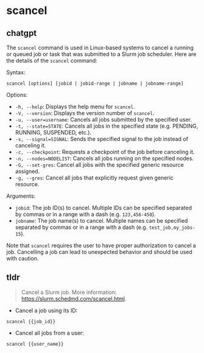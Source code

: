 # scancel 
## chatgpt 
The `scancel` command is used in Linux-based systems to cancel a running or queued job or task that was submitted to a Slurm job scheduler. Here are the details of the `scancel` command:

Syntax:
```
scancel [options] [jobid | jobid-range | jobname | jobname-range]
```

Options:
- `-h, --help`: Displays the help menu for `scancel`.
- `-V, --version`: Displays the version number of `scancel`.
- `-u, --user=username`: Cancels all jobs submitted by the specified user.
- `-t, --state=STATE`: Cancels all jobs in the specified state (e.g. PENDING, RUNNING, SUSPENDED, etc.).
- `-s, --signal=SIGNAL`: Sends the specified signal to the job instead of canceling it.
- `-c, --checkpoint`: Requests a checkpoint of the job before canceling it.
- `-n, --nodes=NODELIST`: Cancels all jobs running on the specified nodes.
- `-G, --set-gres`: Cancel all jobs with the specified generic resource assigned.
- `-g, --gres`: Cancel all jobs that explicitly request given generic resource.

Arguments:
- `jobid`: The job ID(s) to cancel. Multiple IDs can be specified separated by commas or in a range with a dash (e.g. `123,456-458`).
- `jobname`: The job name(s) to cancel. Multiple names can be specified separated by commas or in a range with a dash (e.g. `test_job,my_jobs-15`).

Note that `scancel` requires the user to have proper authorization to cancel a job. Cancelling a job can lead to unexpected behavior and should be used with caution. 

## tldr 
 
> Cancel a Slurm job.
> More information: <https://slurm.schedmd.com/scancel.html>.

- Cancel a job using its ID:

`scancel {{job_id}}`

- Cancel all jobs from a user:

`scancel {{user_name}}`
